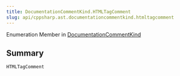 ```yaml
---
title: DocumentationCommentKind.HTMLTagComment
slug: api/cppsharp.ast.documentationcommentkind.htmltagcomment
---
```

Enumeration Member in [DocumentationCommentKind](/api/cppsharp/ast/documentationcommentkind)

## Summary



```csharp
HTMLTagComment
```

